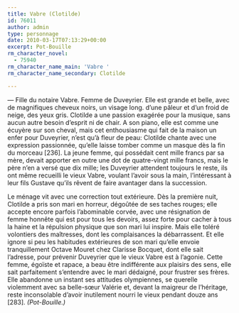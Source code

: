 ```yaml
---
title: Vabre (Clotilde)
id: 76011
author: admin
type: personnage
date: 2010-03-17T07:13:29+00:00
excerpt: Pot-Bouille
rm_character_novel:
  - 75940
rm_character_name_main: 'Vabre '
rm_character_name_secondary: Clotilde

---
```

— Fille du notaire Vabre. Femme de Duveyrier. Elle est grande et belle, avec de magnifiques cheveux noirs, un visage long. d&rsquo;une pâleur et d&rsquo;un froid de neige, des yeux gris. Clotilde a une passion exagérée pour la musique, sans aucun autre besoin d&rsquo;esprit ni de chair. A son piano, elle est comme une écuyère sur son cheval, mais cet enthousiasme qui fait de la maison un enfer pour Duveyrier, n&rsquo;est qu&rsquo;à fleur de peau: Clotilde chante avec une expression passionnée, qu&rsquo;elle laisse tomber comme un masque dès la fin du morceau [236]. La jeune femme, qui possédait cent mille francs par sa mère, devait apporter en outre une dot de quatre-vingt mille francs, mais le père n&rsquo;en a versé que dix mille; les Duveyrier attendent toujours le reste, ils ont même recueilli le vieux Vabre, voulant l&rsquo;avoir sous la main, l&rsquo;intéressant à leur fils Gustave qu&rsquo;ils rêvent de faire avantager dans la succession.

Le ménage vit avec une correction tout extérieure. Dès la première nuit, Clotilde a pris son mari en horreur, dégoûtée de ses taches rouges; elle accepte encore parfois l&rsquo;abominable corvée, avec une résignation de femme honnête qui est pour tous les devoirs, assez forte pour cacher à tous la haine et la répulsion physique que son mari lui inspire. Mais elle toléré volontiers des maîtresses, dont les complaisances la débarrassent. Et elle ignore si peu les habitudes extérieures de son mari qu&rsquo;elle envoie tranquillement Octave Mouret chez Clarisse Bocquet, dont elle sait l&rsquo;adresse, pour prévenir Duveyrier que le vieux Vabre est à l&rsquo;agonie. Cette femme, égoïste et rapace, a beau être indifférente aux plaisirs des sens, elle sait parfaitement s&rsquo;entendre avec le mari dédaigné, pour frustrer ses frères. Elle abandonne un instant ses attitudes olympiennes, se querelle violemment avec sa belle-sœur Valérie et, devant la maigreur de l&rsquo;héritage, reste inconsolable d&rsquo;avoir inutilement nourri le vieux pendant douze ans [283]. _(Pot-Bouille.)_